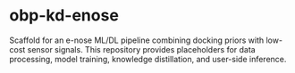 # obp-kd-enose

Scaffold for an e-nose ML/DL pipeline combining docking priors with low-cost
sensor signals. This repository provides placeholders for data processing,
model training, knowledge distillation, and user-side inference.
